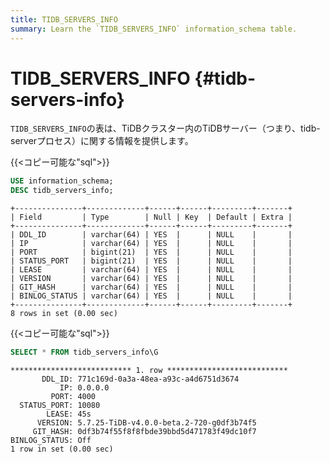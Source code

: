 ```yaml
---
title: TIDB_SERVERS_INFO
summary: Learn the `TIDB_SERVERS_INFO` information_schema table.
---
```


# TIDB_SERVERS_INFO {#tidb-servers-info}

`TIDB_SERVERS_INFO`の表は、TiDBクラスター内のTiDBサーバー（つまり、tidb-serverプロセス）に関する情報を提供します。

{{&lt;コピー可能な&quot;sql&quot;&gt;}}

```sql
USE information_schema;
DESC tidb_servers_info;
```

```
+---------------+-------------+------+------+---------+-------+
| Field         | Type        | Null | Key  | Default | Extra |
+---------------+-------------+------+------+---------+-------+
| DDL_ID        | varchar(64) | YES  |      | NULL    |       |
| IP            | varchar(64) | YES  |      | NULL    |       |
| PORT          | bigint(21)  | YES  |      | NULL    |       |
| STATUS_PORT   | bigint(21)  | YES  |      | NULL    |       |
| LEASE         | varchar(64) | YES  |      | NULL    |       |
| VERSION       | varchar(64) | YES  |      | NULL    |       |
| GIT_HASH      | varchar(64) | YES  |      | NULL    |       |
| BINLOG_STATUS | varchar(64) | YES  |      | NULL    |       |
+---------------+-------------+------+------+---------+-------+
8 rows in set (0.00 sec)
```

{{&lt;コピー可能な&quot;sql&quot;&gt;}}

```sql
SELECT * FROM tidb_servers_info\G
```

```
*************************** 1. row ***************************
       DDL_ID: 771c169d-0a3a-48ea-a93c-a4d6751d3674
           IP: 0.0.0.0
         PORT: 4000
  STATUS_PORT: 10080
        LEASE: 45s
      VERSION: 5.7.25-TiDB-v4.0.0-beta.2-720-g0df3b74f5
     GIT_HASH: 0df3b74f55f8f8fbde39bbd5d471783f49dc10f7
BINLOG_STATUS: Off
1 row in set (0.00 sec)
```
